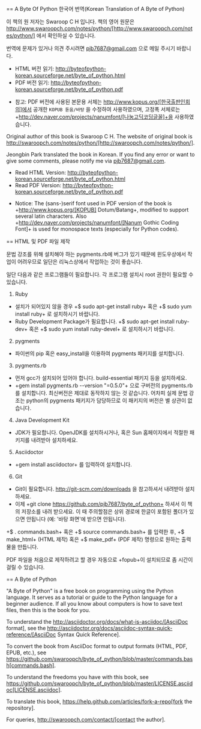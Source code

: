 == A Byte Of Python 한국어 번역(Korean Translation of A Byte of Python)

이 책의 원 저자는 Swaroop C H 입니다.
책의 영어 원문은 http://www.swaroopch.com/notes/python/[http://www.swaroopch.com/notes/python/] 에서 확인하실 수 있습니다.

번역에 문제가 있거나 의견 주시려면 pjb7687@gmail.com 으로 메일 주시기 바랍니다.

- HTML 버전 읽기: http://byteofpython-korean.sourceforge.net/byte_of_python.html
- PDF 버전 읽기: http://byteofpython-korean.sourceforge.net/byte_of_python.pdf
 * 참고: PDF 버전에 사용된 본문용 서체는 http://www.kopus.org/[한국출판인회의]에서 공개한
   `KOPUB 돋움/바탕` 을 수정하여 사용하였으며, 고정폭 서체로는
   +http://dev.naver.com/projects/nanumfont/[나눔고딕코딩글꼴]+을 사용하였습니다.


Original author of this book is Swaroop C H.
The website of original book is http://swaroopch.com/notes/python/[http://swaroopch.com/notes/python/].

Jeongbin Park translated the book in Korean.
If you find any error or want to give some comments, please notify me via pjb7687@gmail.com.

- Read HTML Version: http://byteofpython-korean.sourceforge.net/byte_of_python.html
- Read PDF Version: http://byteofpython-korean.sourceforge.net/byte_of_python.pdf
 * Notice: The (sans-)serif font used in PDF version of the book is +http://www.kopus.org/[KOPUB] Dotum/Batang+,
   modified to support several latin characters. Also 
   +http://dev.naver.com/projects/nanumfont/[Nanum Gothic Coding Font]+ is used for monospace texts
   (especially for Python codes).
   
== HTML 및 PDF 파일 제작

문법 강조를 위해 설치해야 하는 pygments.rb에 버그가 있기 때문에 윈도우상에서
작업이 어려우므로 일단은 리눅스상에서 작업하는 것이 좋습니다.

일단 다음과 같은 프로그램들이 필요합니다. 각 프로그램 설치시 root 권한이 필요할 수 있습니다.

1. Ruby
 - 설치가 되어있지 않을 경우 +$ sudo apt-get install ruby+ 혹은 +$ sudo yum install ruby+ 로 설치하시기 바랍니다.
 - Ruby Development Package가 필요합니다. +$ sudo apt-get install ruby-dev+ 혹은 +$ sudo yum install ruby-devel+ 로
 설치하시기 바랍니다.
2. pygments
 - 파이썬의 pip 혹은 easy_install을 이용하여 pygments 패키지를 설치합니다.
3. pygments.rb
 - 먼저 gcc가 설치되어 있어야 합니다. build-essential 패키지 등을 설치하세요.
 - +gem install pygments.rb --version "=0.5.0"+ 으로 구버전의 pygments.rb를 설치합니다.
 최신버전은 제대로 동작하지 않는 것 같습니다. 어차피 실제 문법 강조는 python의 pygments 패키지가 담당하므로
 이 패키지의 버전은 별 상관이 없습니다.
4. Java Development Kit
 - JDK가 필요합니다. OpenJDK를 설치하시거나, 혹은 Sun 홈페이지에서 적절한 패키지를 내려받아 설치하세요.
5. Asciidoctor
 - +gem install asciidoctor+ 를 입력하여 설치합니다.
6. Git
 - Git이 필요합니다. http://git-scm.com/downloads 을 참고하셔서 내려받아 설치하세요.
 - 이제 +git clone https://github.com/pjb7687/byte_of_python+ 하셔서 이 책의 저장소를 내려 받으세요.
 이 때 주의할점은 상위 경로에 한글이 포함된 폴더가 있으면 안됩니다 (예: '바탕 화면'에 받으면 안됩니다).

+$ . commands.bash+ 혹은 +$ source commands.bash+ 를 입력한 후,
+$ make_html+ (HTML 제작) 혹은 +$ make_pdf+ (PDF 제작) 명령으로 원하는 출력물을 만듭니다.

PDF 파일을 처음으로 제작하려고 할 경우 자동으로 +fopub+이 설치되므로 좀 시간이 걸릴 수 있습니다.

== A Byte of Python

"A Byte of Python" is a free book on programming using the Python language. It serves as a tutorial
or guide to the Python language for a beginner audience. If all you know about computers is how to
save text files, then this is the book for you.

To understand the http://asciidoctor.org/docs/what-is-asciidoc/[AsciiDoc format], see the
http://asciidoctor.org/docs/asciidoc-syntax-quick-reference/[AsciiDoc Syntax Quick Reference].

To convert the book from AsciiDoc format to output formats (HTML, PDF, EPUB, etc.), see
https://github.com/swaroopch/byte_of_python/blob/master/commands.bash[commands.bash].

To understand the freedoms you have with this book, see
https://github.com/swaroopch/byte_of_python/blob/master/LICENSE.asciidoc[LICENSE.asciidoc].

To translate this book, https://help.github.com/articles/fork-a-repo[fork the repository].

For queries, http://swaroopch.com/contact/[contact the author].